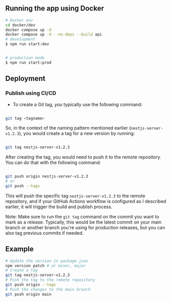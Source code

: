 ## Running the app using Docker

```bash
# Docker env
cd docker/dev
docker compose up -d
docker compose up -d --no-deps --build api
# development
$ npm run start:dev


# production mode
$ npm run start:prod
```

## Deployment

### Publish using CI/CD

- To create a Git tag, you typically use the following command:

```bash

git tag <tagname>
```

So, in the context of the naming pattern mentioned earlier (`nestjs-server-v1.2.3`), you would create a tag for a new version by running:

```bash

git tag nestjs-server-v1.2.3
```

After creating the tag, you would need to push it to the remote repository. You can do that with the following command:

```bash

git push origin nestjs-server-v1.2.3
# or
git push --tags
```

This will push the specific tag `nestjs-server-v1.2.3` to the remote repository, and if your GitHub Actions workflow is configured as I described earlier, it will trigger the build and publish process.

Note: Make sure to run the `git tag` command on the commit you want to mark as a release. Typically, this would be the latest commit on your main branch or another branch you're using for production releases, but you can also tag previous commits if needed.

## Example

```bash
# Update the version in package.json
npm version patch # or minor, major
# Create a tag
git tag nestjs-server-v1.2.3
# Push the tag to the remote repository
git push origin --tags
# Push the changes to the main branch
git push origin main
```
